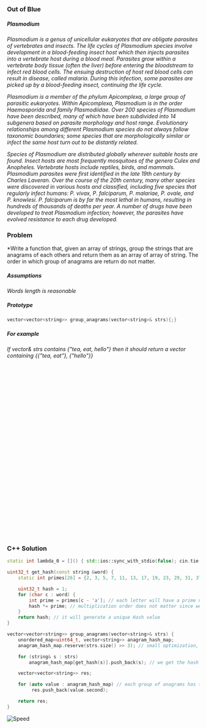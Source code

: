 ### Out of Blue

##### Plasmodium

*Plasmodium is a genus of unicellular eukaryotes that are obligate parasites of vertebrates and insects. The life cycles of Plasmodium species involve development in a blood-feeding insect host which then injects parasites into a vertebrate host during a blood meal. Parasites grow within a vertebrate body tissue (often the liver) before entering the bloodstream to infect red blood cells. The ensuing destruction of host red blood cells can result in disease, called malaria. During this infection, some parasites are picked up by a blood-feeding insect, continuing the life cycle.*

*Plasmodium is a member of the phylum Apicomplexa, a large group of parasitic eukaryotes. Within Apicomplexa, Plasmodium is in the order Haemosporida and family Plasmodiidae. Over 200 species of Plasmodium have been described, many of which have been subdivided into 14 subgenera based on parasite morphology and host range. Evolutionary relationships among different Plasmodium species do not always follow taxonomic boundaries; some species that are morphologically similar or infect the same host turn out to be distantly related.*

*Species of Plasmodium are distributed globally wherever suitable hosts are found. Insect hosts are most frequently mosquitoes of the genera Culex and Anopheles. Vertebrate hosts include reptiles, birds, and mammals. Plasmodium parasites were first identified in the late 19th century by Charles Laveran. Over the course of the 20th century, many other species were discovered in various hosts and classified, including five species that regularly infect humans: P. vivax, P. falciparum, P. malariae, P. ovale, and P. knowlesi. P. falciparum is by far the most lethal in humans, resulting in hundreds of thousands of deaths per year. A number of drugs have been developed to treat Plasmodium infection; however, the parasites have evolved resistance to each drug developed.*

### Problem

*Write a function that, given an array of strings, group the strings that are anagrams of each others and return them as an array of array of string. The order in which group of anagrams are return do not matter.

##### Assumptions

*Words length is reasonable*

##### Prototype
```c++
vector<vector<string>> group_anagrams(vector<string>& strs){;}
```

##### For example
*If vector<string>& strs contains {"tea, eat, hello"} then it should return a vector containing {{"tea, eat"}, {"hello"}}*

<pre>




























</pre>

### C++ Solution
```c++
static int lambda_0 = []() { std::ios::sync_with_stdio(false); cin.tie(NULL); return 0; }(); // small optimization to get faster runtime

uint32_t get_hash(const string &word) {
	static int primes[26] = {2, 3, 5, 7, 11, 13, 17, 19, 23, 29, 31, 37, 41, 43, 47, 53, 59, 61, 67, 71, 73, 79, 83, 89, 97, 101}; // the 26 first integers

	uint32_t hash = 1;
	for (char c : word) {
		int prime = primes[c - 'a']; // each letter will have a prime number assigned
		hash *= prime; // multiplication order does not matter since we are dealing with prime numbers
	}
	return hash; // it will generate a unique Hash value
}

vector<vector<string>> group_anagrams(vector<string>& strs) {
    unordered_map<uint64_t, vector<string>> anagram_hash_map;
    anagram_hash_map.reserve(strs.size() >> 3); // small optimization, play with the value that matches the average number of group of anagrams expected

    for (string& s : strs)
        anagram_hash_map[get_hash(s)].push_back(s); // we get the hash for the string and it will become

    vector<vector<string>> res;

    for (auto value : anagram_hash_map) // each group of anagrams has the same key, we return the value to obtain the vector<string>
         res.push_back(value.second);

    return res;
}
```

![Speed](./group_anagrams.jpg)
